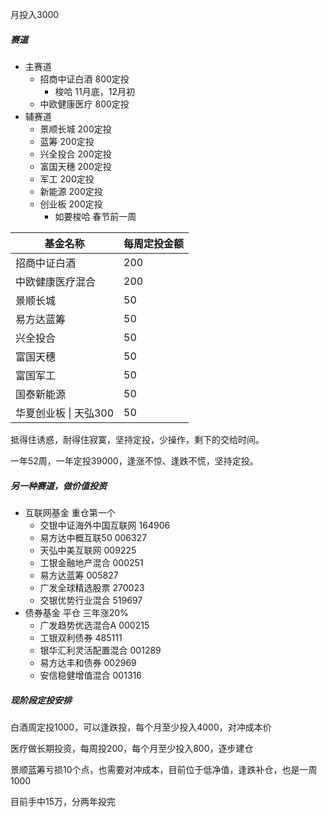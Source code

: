 月投入3000

##### 赛道

* 主赛道
  * 招商中证白酒 800定投 
    * 梭哈 11月底，12月初
  * 中欧健康医疗 800定投
* 辅赛道
  * 景顺长城 200定投
  * 蓝筹 200定投
  * 兴全投合 200定投
  * 富国天穗 200定投
  * 军工 200定投
  * 新能源 200定投
  * 创业板 200定投 
    * 如要梭哈 春节前一周

| 基金名称              | 每周定投金额 |
| --------------------- | ------------ |
| 招商中证白酒          | 200          |
| 中欧健康医疗混合      | 200          |
| 景顺长城              | 50           |
| 易方达蓝筹            | 50           |
| 兴全投合              | 50           |
| 富国天穗              | 50           |
| 富国军工              | 50           |
| 国泰新能源            | 50           |
| 华夏创业板 \| 天弘300 | 50           |

抵得住诱惑，耐得住寂寞，坚持定投，少操作，剩下的交给时间。

一年52周，一年定投39000，逢涨不惊、逢跌不慌，坚持定投。

##### 另一种赛道，做价值投资

* 互联网基金 重仓第一个
  * 交银中证海外中国互联网 164906
  * 易方达中概互联50 006327
  * 天弘中美互联网 009225
  * 工银金融地产混合 000251
  * 易方达蓝筹 005827
  * 广发全球精选股票 270023
  * 交银优势行业混合 519697
* 债券基金 平仓  三年涨20%
  * 广发趋势优选混合A 000215
  * 工银双利债券 485111
  * 银华汇利灵活配置混合 001289
  * 易方达丰和债券 002969
  * 安信稳健增值混合 001316

##### 现阶段定投安排

白酒周定投1000，可以逢跌投，每个月至少投入4000，对冲成本价

医疗做长期投资，每周投200，每个月至少投入800，逐步建仓

景顺蓝筹亏损10个点，也需要对冲成本，目前位于低净值，逢跌补仓，也是一周1000

目前手中15万，分两年投完
